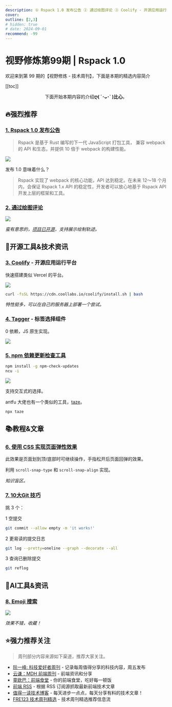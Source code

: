 ```yaml
---
description: ① Rspack 1.0 发布公告 ② 通过绘图评论 ③ Coolify - 开源应用运行平台 ④ Tagger - 标签选择组件 ⑤ npm 依赖更新检查工具 ⑥ 使用 CSS 实现页面弹性效果 ⑦ 10大Git 技巧 ⑧ Emoji 搜索
cover:
outline: [2,3]
# hidden: true
# date: 2024-09-01
recommend: -99
---
```


# 视野修炼第99期 | Rspack 1.0

欢迎来到第 99 期的【视野修炼 - 技术周刊】，下面是本期的精选内容简介

[[toc]]

<center>

下面开始本期内容的介绍**ღ( ´･ᴗ･` )比心**。

</center>

## 🔥强烈推荐
### [1. Rspack 1.0 发布公告](https://rspack.dev/zh/blog/announcing-1-0)
>Rspack 是基于 Rust 编写的下一代 JavaScript 打包工具， 兼容 webpack 的 API 和生态，并提供 10 倍于 webpack 的构建性能。

![](https://cdn.upyun.sugarat.top/mdImg/sugar/cb355af012ef825fea001c6a07187fe0)

发布 1.0 意味着什么？

>Rspack 实现了 webpack 的核心功能，API 达到稳定。在未来 12～18 个月内，会保证 Rspack 1.x API 的稳定性，开发者可以放心地基于 Rspack API 开发上层的框架和工具。

### [2. 通过绘图评论](https://danq.me/2024/08/15/draw-me-a-comment/)

![](https://cdn.upyun.sugarat.top/mdImg/sugar/cd0737fe9adc3971fa35953402940164)

*蛮有意思的，[项目已开源](https://github.com/Dan-Q/q23-drawings-as-wordpress-comments/)，支持展示绘制轨迹。*

## 🔧开源工具&技术资讯
### [3. Coolify](https://github.com/coollabsio/coolify) - 开源应用运行平台

快速搭建类似 Vercel 的平台。

![](https://cdn.upyun.sugarat.top/mdImg/sugar/b71b9d67ac6df236d70c2e9fbd9ea2d0)

```sh
curl -fsSL https://cdn.coollabs.io/coolify/install.sh | bash
```

*特性挺多，可以在自己的服务器上部署一个尝试。*

### [4. Tagger](https://github.com/jcubic/tagger?tab=readme-ov-file) - 标签选择组件
0 依赖，JS 原生实现。

![](https://cdn.upyun.sugarat.top/mdImg/sugar/4041200935b64fe7a3afc923bffd9a4b)

### [5. npm 依赖更新检查工具](https://github.com/raineorshine/npm-check-updates)
```sh
npm install -g npm-check-updates
ncu -i
```
![](https://cdn.upyun.sugarat.top/mdImg/sugar/fdecbf1fc521dd79b8b0983b5551a386)

支持交互式的选择。

antfu 大佬也有一个类似的工具，[taze](https://github.com/antfu-collective/taze)。

```sh
npx taze
```

## 📚教程&文章

### [6. 使用 CSS 实现页面弹性效果](https://css-tricks.com/elastic-overflow-scrolling/)
此效果是页面划到顶/底部时可继续操作，手指松开后页面回弹的效果。

利用 `scroll-snap-type` 和 `scroll-snap-align` 实现。

*知识盲区。*
### [7. 10大Git 技巧](https://www.honeybadger.io/blog/git-tricks/)

挑 3 个：

1 空提交
```sh
git commit --allow empty -m 'it works!'
```
2  更易读的提交日志

```sh
git log --pretty=oneline --graph --decorate --all
```

3 查询已删除提交
```sh
git reflog 
```

## 🤖AI工具&资讯
### [8. Emoji 搜索](https://emojispark.com/)

![](https://cdn.upyun.sugarat.top/mdImg/sugar/6e6dc037e1b26bc9de804a5d43e2bf63)

*效果不错，收藏！*

## ⭐️强力推荐关注

> 周刊部分内容来源如下渠道，推荐大家关注。

- [阮一峰: 科技爱好者周刊](https://www.ruanyifeng.com/blog/archives.html) - 记录每周值得分享的科技内容，周五发布
- [云谦：MDH 前端周刊](https://sorrycc.com/mdh/) - 前端资讯和分享
- [童欧巴：前端食堂](https://github.com/Geekhyt/weekly) - 你的前端食堂，吃好每一顿饭
- [前端 RSS](https://fed.chanceyu.com/) - 根据 RSS 订阅源抓取最新前端技术文章
- [值得一读技术博客](https://daily-blog.chlinlearn.top/) - 每天进步一点点，每天分享有料的技术文章！
- [FRE123 技术周刊精选](https://www.fre321.com/weekly) - 技术周刊精选推荐信息流
